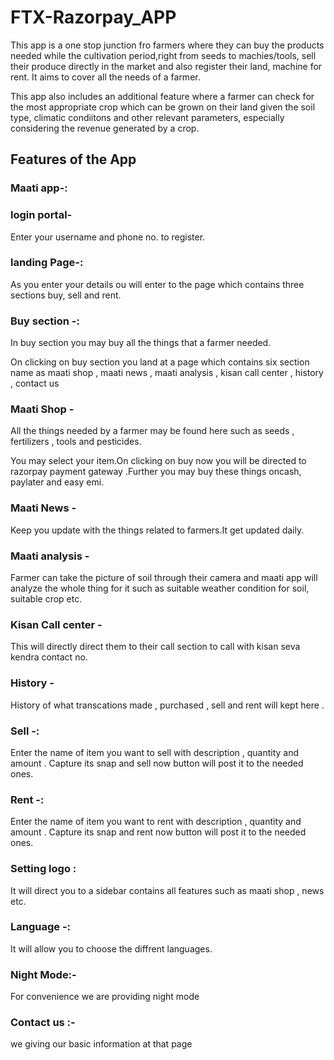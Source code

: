 # FTX-Razorpay_APP
This app is a one stop junction fro farmers where they can buy the products needed while the cultivation period,right from seeds to machies/tools,
sell their produce directly in the market and also register their land, machine for rent. It aims to cover all the needs of a farmer.

This app also includes an additional feature where a farmer can check for the most appropriate crop which can be grown on their land given the soil type, 
climatic condiitons and other relevant parameters, especially considering the revenue generated by a crop.

## Features of the App

### Maati app-:

### login portal-
Enter your username and phone no. to register.


### landing Page-:
As you enter your details ou will enter to the page which contains three sections buy, sell and rent.

### Buy section -: 
In buy section you may buy all the things that a farmer needed.
 
On clicking on buy section you land at a page which contains six section name as maati shop , maati news , maati analysis , kisan call center , history , contact us

### Maati Shop -
All the things needed by a farmer may be found here such as seeds , fertilizers , tools and pesticides.

You may select your item.On clicking on buy now you will be directed to razorpay payment gateway .Further you may buy these things oncash, paylater and easy emi.

### Maati News - 
Keep you update with the things related to farmers.It get updated daily.

### Maati analysis - 
Farmer can take the picture of soil through their camera and maati app will analyze the whole thing for it such as suitable weather condition for soil, suitable crop etc.

### Kisan Call center - 
This will directly direct them to their call section to call with kisan seva kendra contact no.

### History - 
History of what transcations made , purchased , sell and rent will kept here .


### Sell -: 
Enter the name of item you want to sell with description , quantity and amount .
Capture its snap and sell now button will post it to the needed ones.

### Rent -: 
Enter the name of item you want to rent with description , quantity and amount .
Capture its snap and rent now button will post it to the needed ones.

### Setting logo : 
It will direct you to a sidebar 
contains all features such as maati shop , news etc.

### Language -: 
It will allow you to choose the diffrent languages.

### Night Mode:- 
For convenience we are providing night mode 

### Contact us :- 
we giving our basic information at that page
